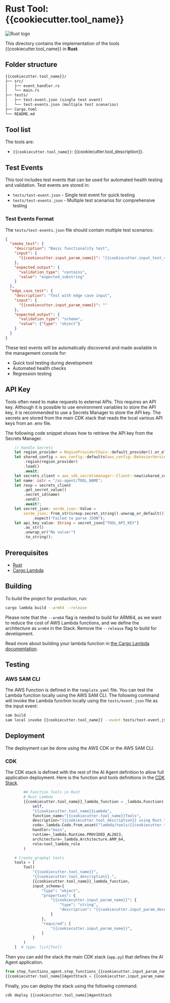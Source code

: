 # Rust Tool: {{cookiecutter.tool_name}}

![Rust logo](https://cdn.simpleicons.org/rust/gray?size=48)

This directory contains the implementation of the tools {{cookiecutter.tool_name}} in **Rust**.

## Folder structure

```txt
{{cookiecutter.tool_name}}/
├── src/
│   ├── event_handler.rs
│   └── main.rs
├── tests/
│   ├── test-event.json (single test event)
│   └── test-events.json (multiple test scenarios)
├── Cargo.toml
└── README.md
```

## Tool list

The tools are:

* `{{cookiecutter.tool_name}}`: {{cookiecutter.tool_description}}.

## Test Events

This tool includes test events that can be used for automated health testing and validation. Test events are stored in:
- `tests/test-event.json` - Single test event for quick testing
- `tests/test-events.json` - Multiple test scenarios for comprehensive testing

### Test Events Format

The `tests/test-events.json` file should contain multiple test scenarios:

```json
{
  "smoke_test": {
    "description": "Basic functionality test",
    "input": {
      "{{cookiecutter.input_param_name}}": "{{cookiecutter.input_test_value}}"
    },
    "expected_output": {
      "validation_type": "contains",
      "value": "expected_substring"
    }
  },
  "edge_case_test": {
    "description": "Test with edge case input",
    "input": {
      "{{cookiecutter.input_param_name}}": ""
    },
    "expected_output": {
      "validation_type": "schema",
      "value": {"type": "object"}
    }
  }
}
```

These test events will be automatically discovered and made available in the management console for:
- Quick tool testing during development
- Automated health checks
- Regression testing

## API Key

Tools often need to make requests to external APIs. This requires an API key. Although it is possible to use environment variables to store the API key, it is recommended to use a Secrets Manager to store the API key. The secrets are stored from the main CDK stack that reads the local various API keys from an .env file.

The following code snippet shows how to retrieve the API key from the Secrets Manager.

```rust
    // Handle Secrets
    let region_provider = RegionProviderChain::default_provider().or_else("us-west-2");
    let shared_config = aws_config::defaults(aws_config::BehaviorVersion::latest())
        .region(region_provider)
        .load()
        .await;
    let secrets_client = aws_sdk_secretsmanager::Client::new(&shared_config);
    let name: &str = "/ai-agent/TOOL_NAME";
    let resp = secrets_client
        .get_secret_value()
        .secret_id(name)
        .send()
        .await?;
    let secret_json: serde_json::Value =
        serde_json::from_str(&resp.secret_string().unwrap_or_default())
            .expect("Failed to parse JSON");
    let api_key_value: String = secret_json["TOOL_API_KEY"]
        .as_str()
        .unwrap_or("No value!")
        .to_string();
```

## Prerequisites

* [Rust](https://www.rust-lang.org/tools/install)
* [Cargo Lambda](https://www.cargo-lambda.info/guide/installation.html)

## Building

To build the project for production, run:

```bash
cargo lambda build --arm64 --release
```

Please note that the `--arm64` flag is needed to build for ARM64, as we want to reduce the cost of AWS Lambda functions, and we define the architecture as `arm64` in the Stack. Remove the `--release` flag to build for development.

Read more about building your lambda function in [the Cargo Lambda documentation](https://www.cargo-lambda.info/commands/build.html).

## Testing

### AWS SAM CLI

The AWS Function is defined in the `template.yaml` file. You can test the Lambda function locally using the AWS SAM CLI. The following command will invoke the Lambda function locally using the `tests/event.json` file as the input event:

```bash
sam build
sam local invoke {{cookiecutter.tool_name}} --event tests/test-event.json
```

## Deployment

The deployment can be done using the AWS CDK or the AWS SAM CLI.

### CDK

The CDK stack is defined with the rest of the AI Agent definition to allow full application deployment. Here is the function and tools definitions in the [CDK Stack](../../step_functions_agent/step_functions_graphql_agent_stack.py).

```python
        ## Function Tools in Rust
        # Rust Lambda
        {{cookiecutter.tool_name}}_lambda_function = _lambda.Function(
            self, 
            "{{cookiecutter.tool_name}}Lambda",
            function_name="{{cookiecutter.tool_name}}Tools",
            description="{{cookiecutter.tool_description}} using Rust.",
            code=_lambda.Code.from_asset("lambda/tools/{{cookiecutter.tool_name}}/target/lambda/{{cookiecutter.tool_name}}"), 
            handler="main",
            runtime=_lambda.Runtime.PROVIDED_AL2023,
            architecture=_lambda.Architecture.ARM_64,
            role=tool_lambda_role
        )

    # Create graphql tools
    tools = [
        Tool(
            "{{cookiecutter.tool_name}}",
            "{{cookiecutter.tool_description}}.",
            {{cookiecutter.tool_name}}_lambda_function,
            input_schema={
                "type": "object",
                "properties": {
                    "{{cookiecutter.input_param_name}}": {
                        "type": "string",
                        "description": "{{cookiecutter.input_param_description}}."
                    }
                },
                "required": [
                    "{{cookiecutter.input_param_name}}",
                ]
            }
        )
    ]  # type: list[Tool]
```

Then you can add the stack the main CDK stack (`app.py`) that defines the AI Agent application.

```python
from step_functions_agent.step_functions_{{cookiecutter.input_param_name}}_agent_stack import {{cookiecutter.tool_name}}AgentStack
{{cookiecutter.tool_name}}AgentStack = {{cookiecutter.input_param_name}}AgentStack(app, "{{cookiecutter.tool_name}}AgentStack")
```

Finally, you can deploy the stack using the following command:

```bash
cdk deploy {{cookiecutter.tool_name}}AgentStack
```
